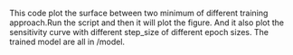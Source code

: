 This code plot the surface between two minimum of different training approach.Run the script and then it will plot the figure.
And it also plot the sensitivity curve with different step_size of different epoch sizes.
The trained model are all in /model.
